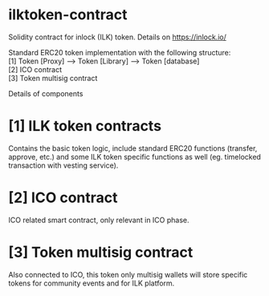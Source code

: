 # ilktoken-contract
Solidity contract for inlock (ILK) token. Details on https://inlock.io/

Standard ERC20 token implementation with the following structure: <br>
 [1] Token [Proxy] --> Token [Library] --> Token [database]<br>
 [2] ICO contract<br>
 [3] Token multisig contract<br>
 
Details of components
# [1] ILK token contracts

Contains the basic token logic, include standard ERC20 functions (transfer, approve, etc.) and some ILK token specific functions as well (eg. timelocked transaction with vesting service). 

# [2] ICO contract

ICO related smart contract, only relevant in ICO phase.

# [3] Token multisig contract

Also connected to ICO, this token only multisig wallets will store specific tokens for community events and for ILK platform.
